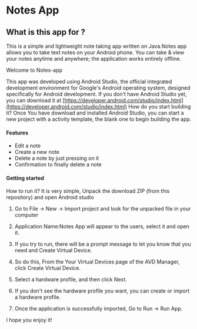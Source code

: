 # Notes App
## What is this app for ?

This is a simple and lightweight note taking app written on Java.Notes app allows you to take text notes on your Android phone. You can take & view your notes anytime and anywhere; the application works entirely offline.

Welcome to Notes-app

This app was developed using Android Studio, the official integrated development environment for Google's Android operating system, designed specifically for Android development. If you don’t have Android Studio yet, you can download it at  [https://developer.android.com/studio/index.html](https://developer.android.com/studio/index.html) 
How do you start building it? Once You have download and installed Android Studio, you can start a new project with a activity template, the blank one to begin building the app. 

#### Features

-   Edit a note
- Create a new note
-   Delete a note by just pressing on it
- Confirmation to finally delete a note 

#### Getting started

How to run it? It is very simple, Unpack the download ZIP (from this repository) and open Android studio

1.  Go to File -> New -> Import project and look for the unpacked file in your computer
    
2.  Application Name:Notes App will appear to the users, select it and open it.
    
3.  If you try to run, there will be a prompt message to let you know that you need and Create Virtual Device.
    
4.  So do this, From the Your Virtual Devices page of the AVD Manager, click Create Virtual Device.
    
5.  Select a hardware profile, and then click Next.
    
6.  If you don't see the hardware profile you want, you can create or import a hardware profile.
    
7.  Once the application is successfully imported, Go to Run -> Run App.
    

I hope you enjoy it!
